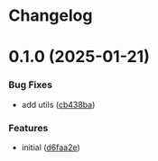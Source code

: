 # Changelog

# 0.1.0 (2025-01-21)


### Bug Fixes

* add utils ([cb438ba](https://github.com/dankreiger/strong-array/commit/cb438ba52205e9524b962b75e53ede71dbe4d68c))


### Features

* initial ([d6faa2e](https://github.com/dankreiger/strong-array/commit/d6faa2eb2e9750874f85d859b2e96dcd4a28c9e6))
